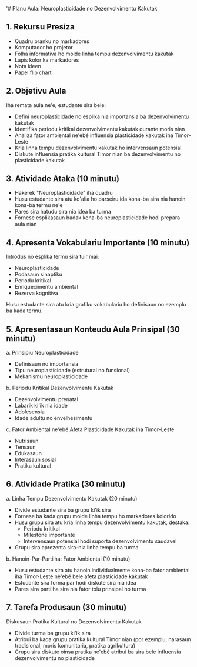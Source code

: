 '# Planu Aula: Neuroplasticidade no Dezenvolvimentu Kakutak

## 1. Rekursu Presiza

- Quadru branku no markadores
- Komputador ho projetor
- Folha informativa ho molde linha tempu dezenvolvimentu kakutak
- Lapis kolor ka markadores
- Nota kleen
- Papel flip chart

## 2. Objetivu Aula

Iha remata aula ne'e, estudante sira bele:
- Defini neuroplasticidade no esplika nia importansia ba dezenvolvimentu kakutak
- Identifika periodu kritikal dezenvolvimentu kakutak durante moris nian
- Analiza fator ambiental ne'ebé influensia plasticidade kakutak iha Timor-Leste
- Kria linha tempu dezenvolvimentu kakutak ho intervensaun potensial
- Diskute influensia pratika kultural Timor nian ba dezenvolvimentu no plasticidade kakutak

## 3. Atividade Ataka (10 minutu)

- Hakerek "Neuroplasticidade" iha quadru
- Husu estudante sira atu ko'alia ho parseiru ida kona-ba sira nia hanoin kona-ba termu ne'e
- Pares sira hatudu sira nia idea ba turma
- Fornese esplikasaun badak kona-ba neuroplasticidade hodi prepara aula nian

## 4. Apresenta Vokabulariu Importante (10 minutu)

Introdus no esplika termu sira tuir mai:
- Neuroplasticidade
- Podasaun sinaptiku
- Periodu kritikal
- Enriquecimentu ambiental
- Rezerva kognitiva

Husu estudante sira atu kria grafiku vokabulariu ho definisaun no ezemplu ba kada termu.

## 5. Apresentasaun Konteudu Aula Prinsipal (30 minutu)

a. Prinsipiu Neuroplasticidade
   - Definisaun no importansia
   - Tipu neuroplasticidade (estrutural no funsional)
   - Mekanismu neuroplasticidade

b. Periodu Kritikal Dezenvolvimentu Kakutak
   - Dezenvolvimentu prenatal
   - Labarik ki'ik nia idade
   - Adolesensia
   - Idade adultu no envelhesimentu

c. Fator Ambiental ne'ebé Afeta Plasticidade Kakutak iha Timor-Leste
   - Nutrisaun
   - Tensaun
   - Edukasaun
   - Interasaun sosial
   - Pratika kultural

## 6. Atividade Pratika (30 minutu)

a. Linha Tempu Dezenvolvimentu Kakutak (20 minutu)
   - Divide estudante sira ba grupu ki'ik sira
   - Fornese ba kada grupu molde linha tempu ho markadores kolorido
   - Husu grupu sira atu kria linha tempu dezenvolvimentu kakutak, destaka:
     * Periodu kritikal
     * Milestone importante
     * Intervensaun potensial hodi suporta dezenvolvimentu saudavel
   - Grupu sira aprezenta sira-nia linha tempu ba turma

b. Hanoin-Par-Partilha: Fator Ambiental (10 minutu)
   - Husu estudante sira atu hanoin individualmente kona-ba fator ambiental iha Timor-Leste ne'ebé bele afeta plasticidade kakutak
   - Estudante sira forma par hodi diskute sira nia idea
   - Pares sira partilha sira nia fator tolu prinsipal ho turma

## 7. Tarefa Produsaun (30 minutu)

Diskusaun Pratika Kultural no Dezenvolvimentu Kakutak
- Divide turma ba grupu ki'ik sira
- Atribui ba kada grupu pratika kultural Timor nian (por ezemplu, narasaun tradisional, moris komunitaria, pratika agrikultura)
- Grupu sira diskute oinsa pratika ne'ebé atribui ba sira bele influensia dezenvolvimentu no plasticidade